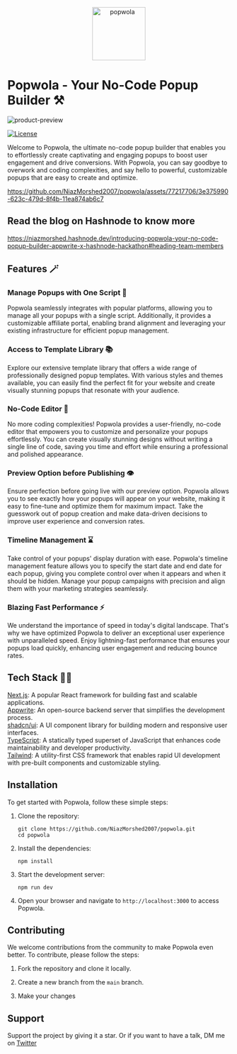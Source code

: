 <p align="center">
  <a href="https://popwola.vercel.app/" target="blank"><img src="https://github.com/NiazMorshed2007/popwola/assets/77217706/d28397ab-076e-4948-9ca0-a7035f3f750e" width="120" alt="popwola" /></a>
</p>

# Popwola - Your No-Code Popup Builder ⚒️

![product-preview](https://github.com/NiazMorshed2007/popwola/assets/77217706/50e87a2f-b418-4f07-9991-32e756d71ff3)


[![License](https://img.shields.io/badge/license-MIT-blue.svg)](https://github.com/your-username/popwola/blob/main/LICENSE)

Welcome to Popwola, the ultimate no-code popup builder that enables you to effortlessly create captivating and engaging popups to boost user engagement and drive conversions. With Popwola, you can say goodbye to overwork and coding complexities, and say hello to powerful, customizable popups that are easy to create and optimize.



https://github.com/NiazMorshed2007/popwola/assets/77217706/3e375990-623c-479d-8f4b-11ea874ab6c7



## Read the blog on Hashnode to know more
https://niazmorshed.hashnode.dev/introducing-popwola-your-no-code-popup-builder-appwrite-x-hashnode-hackathon#heading-team-members


## Features 🪄

### Manage Popups with One Script 📜

Popwola seamlessly integrates with popular platforms, allowing you to manage all your popups with a single script. Additionally, it provides a customizable affiliate portal, enabling brand alignment and leveraging your existing infrastructure for efficient popup management.

### Access to Template Library 📚

Explore our extensive template library that offers a wide range of professionally designed popup templates. With various styles and themes available, you can easily find the perfect fit for your website and create visually stunning popups that resonate with your audience.

### No-Code Editor 🔨

No more coding complexities! Popwola provides a user-friendly, no-code editor that empowers you to customize and personalize your popups effortlessly. You can create visually stunning designs without writing a single line of code, saving you time and effort while ensuring a professional and polished appearance.

### Preview Option before Publishing 👁️

Ensure perfection before going live with our preview option. Popwola allows you to see exactly how your popups will appear on your website, making it easy to fine-tune and optimize them for maximum impact. Take the guesswork out of popup creation and make data-driven decisions to improve user experience and conversion rates.

### Timeline Management ⌛

Take control of your popups' display duration with ease. Popwola's timeline management feature allows you to specify the start date and end date for each popup, giving you complete control over when it appears and when it should be hidden. Manage your popup campaigns with precision and align them with your marketing strategies seamlessly.

### Blazing Fast Performance ⚡

We understand the importance of speed in today's digital landscape. That's why we have optimized Popwola to deliver an exceptional user experience with unparalleled speed. Enjoy lightning-fast performance that ensures your popups load quickly, enhancing user engagement and reducing bounce rates.


## Tech Stack 🧑‍💻

<a href="https://nextjs.org" target="blank">Next.js</a>: A popular React framework for building fast and scalable applications. <br />
<a href="https://appwrite.io" target="blank">Appwrite</a>: An open-source backend server that simplifies the development process. <br />
<a href="https://ui.shadcn.com" target="blank">shadcn/ui</a>: A UI component library for building modern and responsive user interfaces. <br />
<a href="https://www.typescriptlang.org/" target="blank">TypeScript</a>: A statically typed superset of JavaScript that enhances code maintainability and developer productivity. <br />
<a href="https://tailwindcss.com/" target="blank">Tailwind<a>: A utility-first CSS framework that enables rapid UI development with pre-built components and customizable styling.


## Installation

To get started with Popwola, follow these simple steps:

1. Clone the repository:

   ```shell
   git clone https://github.com/NiazMorshed2007/popwola.git
   cd popwola
   ```

2. Install the dependencies:

   ```shell
   npm install
   ```

3. Start the development server:

   ```shell
   npm run dev
   ```

4. Open your browser and navigate to `http://localhost:3000` to access Popwola.


## Contributing

We welcome contributions from the community to make Popwola even better. To contribute, please follow the steps:

1. Fork the repository and clone it locally.

2. Create a new branch from the `main` branch.

3. Make your changes


## Support
Support the project by giving it a star.
  Or if you want to have a talk, DM me on <a href="https://twitter.com/niazmorshed" target="blank">Twitter</a>
